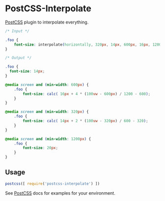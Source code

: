 # PostCSS-Interpolate

[PostCSS] plugin to interpolate everything.

[PostCSS]: https://github.com/postcss/postcss
[ci-img]:  https://travis-ci.org/sedlukha/postcss-interpolate.svg
[ci]:      https://travis-ci.org/sedlukha/postcss-interpolate

```css
/* Input */

.foo {
    font-size: interpolate(horizontally, 320px, 14px, 600px, 16px, 1200px, 20px);
}
```

```css
/* Output */

.foo {
  font-size: 14px;
}

@media screen and (min-width: 600px) {
    .foo {
        font-size: calc( 16px + 4 * (100vw - 600px) / 1200 - 600);
    }
}

@media screen and (min-width: 320px) {
    .foo {
        font-size: calc( 14px + 2 * (100vw - 320px) / 600 - 320);
    }
}

@media screen and (min-width: 1200px) {
    .foo {
        font-size: 20px;
    }
}
```

## Usage

```js
postcss([ require('postcss-interpolate') ])
```

See [PostCSS] docs for examples for your environment.
